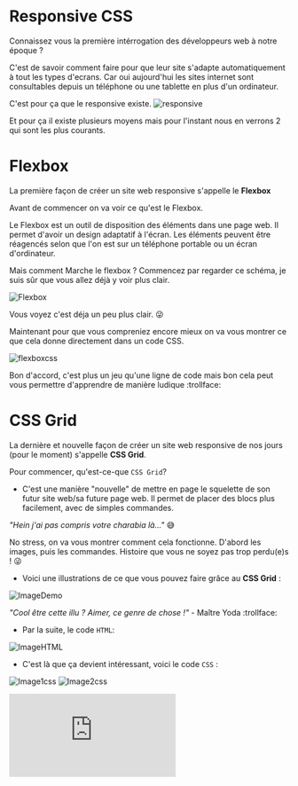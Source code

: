 # **Responsive CSS**

Connaissez vous la première intérrogation des développeurs web à notre époque ?

C'est de savoir comment faire pour que leur site s'adapte automatiquement à tout les types d'ecrans. Car oui aujourd'hui les sites internet sont consultables depuis un téléphone ou une tablette en plus d'un ordinateur.

C'est pour ça que le responsive existe.
![responsive](../images/responsive.jpg)

Et pour ça il existe plusieurs moyens mais pour l'instant nous en verrons 2 qui sont les plus courants.


# **Flexbox**

La première façon de créer un site web responsive s'appelle le **Flexbox**

Avant de commencer on va voir ce qu'est le Flexbox.

Le Flexbox est un outil de disposition des éléments dans une page web. Il permet d'avoir un design adaptatif à l'écran. Les éléments peuvent être réagencés selon que l'on est sur un téléphone portable ou un écran d'ordinateur.

Mais comment Marche le flexbox ? Commencez par regarder ce schéma, je suis sûr que vous allez déjà y voir plus clair.

![Flexbox](../images/flexbox.png)

Vous voyez c'est déja un peu plus clair.  :stuck_out_tongue_winking_eye:


Maintenant pour que vous compreniez encore mieux on va vous montrer ce que cela donne directement dans un code CSS.

![flexboxcss](../images/responsive2.png)

Bon d'accord, c'est plus un jeu qu'une ligne de code mais bon cela peut vous permettre d'apprendre de manière ludique :trollface:





# **CSS Grid**

La dernière et nouvelle façon de créer un site web responsive de nos jours (pour le moment) s'appelle **CSS Grid**.

Pour commencer, qu'est-ce-que `CSS Grid`?

- C'est une manière "nouvelle" de mettre en page le squelette de son futur site web/sa future page web. Il permet de placer des blocs plus facilement, avec de simples commandes.

_"Hein j'ai pas compris votre charabia là..."_ :sweat_smile:

No stress, on va vous montrer comment cela fonctionne.
D'abord les images, puis les commandes. Histoire que vous ne soyez pas trop perdu(e)s !  :stuck_out_tongue_winking_eye:

- Voici une illustrations de ce que vous pouvez faire grâce au **CSS Grid** :

![ImageDemo](../images/démo.png)

_"Cool être cette illu ? Aimer, ce genre de chose !"_ - Maître Yoda  :trollface:

- Par la suite, le code `HTML`:

![ImageHTML](../images/htmlresponsive.png)

- C'est là que ça devient intéressant, voici le code `CSS` :

![Image1css](../images/css1.png)
![Image2css](../images/css2.png)



![pdf_Grid_Cheat_Sheet](https://github.com/yes-we-web/HTML-CSS/blob/master/Article_CSS/images/css_grid_02.pdf)
